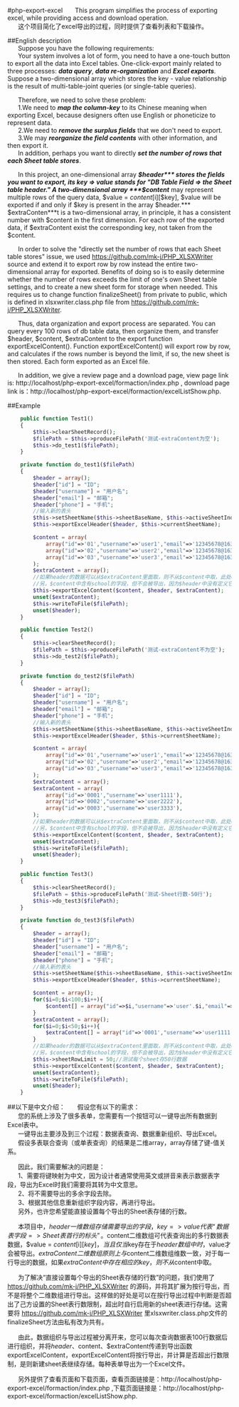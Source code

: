 
#php-export-excel
&nbsp;&nbsp;&nbsp;&nbsp;&nbsp;&nbsp;This program simplifies the process of exporting excel, while providing access and download operation.  
&nbsp;&nbsp;&nbsp;&nbsp;&nbsp;&nbsp;这个项目简化了excel导出的过程，同时提供了查看列表和下载操作。

##English description  
&nbsp;&nbsp;&nbsp;&nbsp;&nbsp;&nbsp;Suppose you have the following requirements:  
&nbsp;&nbsp;&nbsp;&nbsp;&nbsp;&nbsp;Your system involves a lot of form, you need to have a one-touch button to export all the data into Excel tables.
One-click-export mainly related to three processes: ***data query***, ***data re-organization*** and ***Excel exports***.
Suppose a two-dimensional array which stores the key - value relationship is the result of multi-table-joint queries (or single-table queries).  

&nbsp;&nbsp;&nbsp;&nbsp;&nbsp;&nbsp;Therefore, we need to solve these problem:  
&nbsp;&nbsp;&nbsp;&nbsp;&nbsp;&nbsp;1.We need to ***map the column-key*** to its Chinese meaning when exporting Excel, because designers often use English or phoneticize to represent data.  
&nbsp;&nbsp;&nbsp;&nbsp;&nbsp;&nbsp;2.We need to ***remove the surplus fields*** that we don't need to export.  
&nbsp;&nbsp;&nbsp;&nbsp;&nbsp;&nbsp;3.We may ***reorganize the field contents*** with other information, and then export it.  
&nbsp;&nbsp;&nbsp;&nbsp;&nbsp;&nbsp;In addition, perhaps you want to directly ***set the number of rows that each Sheet table stores***.

&nbsp;&nbsp;&nbsp;&nbsp;&nbsp;&nbsp;In this project, an one-dimensional array ***$header*** stores the fields you want to export, its key => value stands for "DB Table Field => the Sheet table header." A two-dimensional array ***$content*** may represent multiple rows of the query data, $value = $content[$i][$key], $value will be exported if and only if $key is present in the array $header.*** $extraConten***t is a two-dimensional array, in principle, it has a consistent number with $content in the first dimension. For each row of the exported data, if $extraContent exist the corresponding key, not taken from the $content.

&nbsp;&nbsp;&nbsp;&nbsp;&nbsp;&nbsp;In order to solve the "directly set the number of rows that each Sheet table stores" issue, we used https://github.com/mk-j/PHP_XLSXWriter source and extend it to export row by row instead the entire two-dimensional array for exported. Benefits of doing so is to easily determine whether the number of rows exceeds the limit of one's own Sheet table settings, and to create a new sheet form for storage when needed. This requires us to change function finalizeSheet() from private to public, which is defined in xlsxwriter.class.php file from https://github.com/mk-j/PHP_XLSXWriter.

&nbsp;&nbsp;&nbsp;&nbsp;&nbsp;&nbsp;Thus, data organization and export process are separated. You can query every 100 rows of db table data, then organize them, and transfer $header, $content, $extraContent to the export function exportExcelContent(). Function exportExcelContent() will export row by row, and calculates if the rows number is beyond the limit, if so, the new sheet is then stored. Each form exported as an Excel file.

&nbsp;&nbsp;&nbsp;&nbsp;&nbsp;&nbsp;In addition, we give a review page and a download page, view page link is: http://localhost/php-export-excel/formaction/index.php , download page link is：http://localhost/php-export-excel/formaction/excelListShow.php.

##Example
```php
    public function Test1()
    {
        $this->clearSheetRecord();
        $filePath = $this->produceFilePath('测试-extraContent为空');
        $this->do_test1($filePath);
    }  
```
```php
    private function do_test1($filePath)
    {
        $header = array();
        $header["id"] = "ID";
        $header["username"] = "用户名";
        $header["email"] = "邮箱";
        $header["phone"] = "手机";
        //输入新的表头
        $this->setSheetName($this->sheetBaseName, $this->activeSheetIndex);
        $this->exportExcelHeader($header, $this->currentSheetName);

        $content = array(
            array("id"=>'01',"username"=>'user1',"email"=>'12345678@163.com',"phone"=>'12345678',"school"=>'华南理工大学'),
            array("id"=>'02',"username"=>'user2',"email"=>'12345678@163.com',"phone"=>'12345678',"school"=>'华南理工大学'),
            array("id"=>'03',"username"=>'user3',"email"=>'12345678@163.com',"phone"=>'12345678',"school"=>'华南理工大学'),
        );
        $extraContent = array();
        //如果header的数据可以从$extraContent里面取，则不从$content中取，此处extraContent为空，
        //另，$content中含有school的字段，但不会被导出，因为$header中没有定义它
        $this->exportExcelContent($content, $header, $extraContent);
        unset($extraContent);
        $this->writeToFile($filePath);
        unset($header);
    }
```
```php
    public function Test2()
    {
        $this->clearSheetRecord();
        $filePath = $this->produceFilePath('测试-extraContent不为空');
        $this->do_test2($filePath);
    } 
```
```php
    private function do_test2($filePath)
    {
        $header = array();
        $header["id"] = "ID";
        $header["username"] = "用户名";
        $header["email"] = "邮箱";
        $header["phone"] = "手机";
        //输入新的表头
        $this->setSheetName($this->sheetBaseName, $this->activeSheetIndex);
        $this->exportExcelHeader($header, $this->currentSheetName);

        $content = array(
            array("id"=>'01',"username"=>'user1',"email"=>'12345678@163.com',"phone"=>'12345678',"school"=>'华南理工大学'),
            array("id"=>'02',"username"=>'user2',"email"=>'12345678@163.com',"phone"=>'12345678',"school"=>'华南理工大学'),
            array("id"=>'03',"username"=>'user3',"email"=>'12345678@163.com',"phone"=>'12345678',"school"=>'华南理工大学'),
        );
        $extraContent = array();
        $extraContent = array(
            array("id"=>'0001',"username"=>'user1111'),
            array("id"=>'0002',"username"=>'user2222'),
            array("id"=>'0003',"username"=>'user3333'),
        );
        //如果header的数据可以从$extraContent里面取，则不从$content中取，此处extraContent改变了id和username字段
        //另，$content中含有school的字段，但不会被导出，因为$header中没有定义它
        $this->exportExcelContent($content, $header, $extraContent);
        unset($extraContent);
        $this->writeToFile($filePath);
        unset($header);
    }
```
```php
    public function Test3()
    {
        $this->clearSheetRecord();
        $filePath = $this->produceFilePath('测试-Sheet行数-50行');
        $this->do_test3($filePath);
    } 
```
```php
    private function do_test3($filePath)
    {
        $header = array();
        $header["id"] = "ID";
        $header["username"] = "用户名";
        $header["email"] = "邮箱";
        $header["phone"] = "手机";
        //输入新的表头
        $this->setSheetName($this->sheetBaseName, $this->activeSheetIndex);
        $this->exportExcelHeader($header, $this->currentSheetName);

        $content = array();
        for($i=0;$i<100;$i++){
            $content[] = array("id"=>$i,"username"=>'user'.$i,"email"=>'12345678@163.com',"phone"=>'12345678',"school"=>'华南理工大学');
        }
        $extraContent = array();
        for($i=0;$i<50;$i++){
            $extraContent[] = array("id"=>'0001',"username"=>'user1111');
        }
        //如果header的数据可以从$extraContent里面取，则不从$content中取，此处extraContent改变了前50行数据的id和username字段
        //另，$content中含有school的字段，但不会被导出，因为$header中没有定义它
        $this->sheetRowLimit = 50;//测试每个sheet存50行数据
        $this->exportExcelContent($content, $header, $extraContent);
        unset($extraContent);
        $this->writeToFile($filePath);
        unset($header);
    }
```

##以下是中文介绍：
&nbsp;&nbsp;&nbsp;&nbsp;&nbsp;&nbsp;假设您有以下的需求：  
&nbsp;&nbsp;&nbsp;&nbsp;&nbsp;&nbsp;您的系统上涉及了很多表单，您需要有一个按钮可以一键导出所有数据到Excel表中。  
&nbsp;&nbsp;&nbsp;&nbsp;&nbsp;&nbsp;一键导出主要涉及到三个过程：数据表查询、数据重新组织、导出Excel。  
&nbsp;&nbsp;&nbsp;&nbsp;&nbsp;&nbsp;假设多表联合查询（或单表查询）的结果是二维array，array存储了键-值关系。  

&nbsp;&nbsp;&nbsp;&nbsp;&nbsp;&nbsp;因此，我们需要解决的问题是：  
&nbsp;&nbsp;&nbsp;&nbsp;&nbsp;&nbsp;1、需要将键映射为中文，因为设计者通常使用英文或拼音来表示数据表字段，导出为Excel时我们需要将其转为中文意思。  
&nbsp;&nbsp;&nbsp;&nbsp;&nbsp;&nbsp;2、将不需要导出的多余字段去除。  
&nbsp;&nbsp;&nbsp;&nbsp;&nbsp;&nbsp;3、根据其他信息重新组织字段内容，再进行导出。  
&nbsp;&nbsp;&nbsp;&nbsp;&nbsp;&nbsp;另外，也许您希望能直接设置每个导出的Sheet表存储的行数。  

&nbsp;&nbsp;&nbsp;&nbsp;&nbsp;&nbsp;本项目中，$header一维数组存储需要导出的字段，key=>value代表“数据表字段=>Sheet表首行的标头”。$content二维数组可代表查询出的多行数据表数据，$value = $content[$i][$key]，当且仅当$key存在于$header数组中时，$value才会被导出。$extraContent二维数组原则上与$content二维数组维数一致，对于每一行导出的数据，如果$extraContent中存在相应的key，则不从$content中取。

&nbsp;&nbsp;&nbsp;&nbsp;&nbsp;&nbsp;为了解决“直接设置每个导出的Sheet表存储的行数”的问题，我们使用了 https://github.com/mk-j/PHP_XLSXWriter 的源码，并将其扩展为按行导出，而不是将整个二维数组进行导出。这样做的好处是可以在按行导出过程中判断是否超出了己方设置的Sheet表行数限制，超出时自行启用新的sheet表进行存储。这需要将 https://github.com/mk-j/PHP_XLSXWriter 里xlsxwriter.class.php文件的finalizeSheet方法由私有改为共有。

&nbsp;&nbsp;&nbsp;&nbsp;&nbsp;&nbsp;由此，数据组织与导出过程被分离开来，您可以每次查询数据表100行数据后进行组织，并将$header、$content、$extraContent传递到导出函数exportExcelContent，exportExcelContent将按行导出，并计算是否超出行数限制，是则新建sheet表继续存储。每种表单导出为一个Excel文件。

&nbsp;&nbsp;&nbsp;&nbsp;&nbsp;&nbsp;另外提供了查看页面和下载页面，查看页面链接是：http://localhost/php-export-excel/formaction/index.php ,下载页面链接是：http://localhost/php-export-excel/formaction/excelListShow.php.
